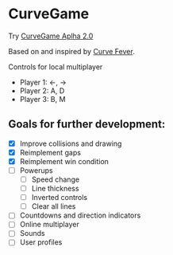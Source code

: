 # CurveGame

Try [CurveGame Aplha 2.0](http://olekristian.com/projects/curvegame/)

Based on and inspired by [Curve Fever](http://curvefever.io/).

Controls for local multiplayer
* Player 1: ←, →
* Player 2: A, D
* Player 3: B, M

## Goals for further development:
- [x] Improve collisions and drawing
- [x] Reimplement gaps
- [x] Reimplement win condition
- [ ] Powerups
  - [ ] Speed change
  - [ ] Line thickness
  - [ ] Inverted controls
  - [ ] Clear all lines
- [ ] Countdowns and direction indicators
- [ ] Online multiplayer
- [ ] Sounds
- [ ] User profiles
